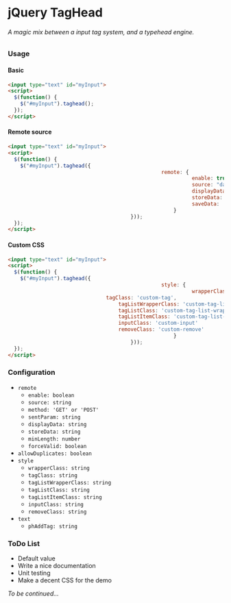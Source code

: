 # jQuery TagHead

###### A *magic* mix between a input tag system, and a typehead engine.

### Usage

#### Basic
```html
<input type="text" id="myInput">
<script>
  $(function() {
    $("#myInput").taghead();
  });
</script>
```

#### Remote source

```html
<input type="text" id="myInput">
<script>
  $(function() {
    $("#myInput").taghead({	
											      remote: {
														    enable: true,
														    source: "data.json",
														    displayData: 'name',
														    storeData: 'id',
														    saveData: 'id'
													  }
										}));
  });
</script>
```

#### Custom CSS

```html
<input type="text" id="myInput">
<script>
  $(function() {
    $("#myInput").taghead({	
											      style: {
														    wrapperClass: 'custom-wrapper',
                                tagClass: 'custom-tag',
                          			tagListWrapperClass: 'custom-tag-list-wrapper',
                          			tagListClass: 'custom-tag-list-wrapper'
                          			tagListItemClass: 'custom-tag-list-item'
                          			inputClass: 'custom-input'
                          			removeClass: 'custom-remove'
													  }
										}));
  });
</script>
```

### Configuration

* `remote`
  * `enable: boolean`
  * `source: string`
  * `method: 'GET' or 'POST'`
  * `sentParam: string`
  * `displayData: string`
  * `storeData: string`
  * `minLength: number`
  * `forceValid: boolean`
* `allowDuplicates: boolean`
* `style`
  * `wrapperClass: string`
  * `tagClass: string`
  * `tagListWrapperClass: string`
  * `tagListClass: string`
  * `tagListItemClass: string`
  * `inputClass: string`
  * `removeClass: string`
* `text`
  * `phAddTag: string`

### ToDo List

* Default value
* Write a nice documentation
* Unit testing
* Make a decent CSS for the demo

*To be continued...*

